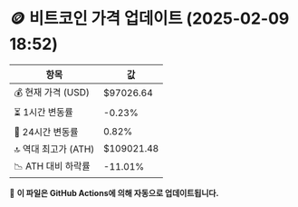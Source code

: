 # 🪙 비트코인 가격 업데이트 (2025-02-09 18:52)

| 항목                | 값 |
|--------------------|----------------|
| 💰 현재 가격 (USD) | $97026.64 |
| ⏳ 1시간 변동률    | -0.23% |
| 📆 24시간 변동률   | 0.82% |
| 🔝 역대 최고가 (ATH) | $109021.48 |
| 📉 ATH 대비 하락률 | -11.01% |

🔄 **이 파일은 GitHub Actions에 의해 자동으로 업데이트됩니다.**
